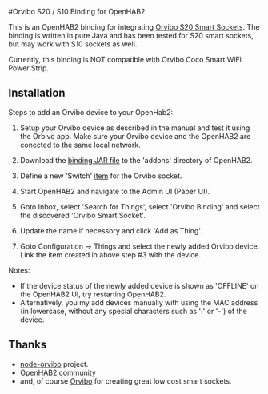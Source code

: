 #Orvibo S20 / S10 Binding for OpenHAB2

This is an OpenHAB2 binding for integrating [Orvibo S20 Smart Sockets](http://www.orvibo.com/product_en.html).
The binding is written in pure Java and has been tested for S20 smart sockets, but may work with S10 sockets as well.

Currently, this binding is NOT compatible with Orvibo Coco Smart WiFi Power Strip.

## Installation
Steps to add an Orvibo device to your OpenHab2:
1. Setup your Orvibo device as described in the manual and test it using the Orbivo app. Make sure your Orvibo device and the OpenHAB2 are conected to the same local network.

2. Download the [binding JAR file](https://github.com/erangaj/openhab2-orvibo/blob/erangaj-bin-v1/org.openhab.binding.orvibo-1.0.0-SNAPSHOT.jar?raw=true) to the 'addons' directory of OpenHAB2.

3. Define a new 'Switch' [item](https://github.com/openhab/openhab/wiki/Explanation-of-items) for the Orvibo socket.

4. Start OpenHAB2 and navigate to the Admin UI (Paper UI).

5. Goto Inbox, select 'Search for Things', select 'Orvibo Binding' and select the discovered 'Orvibo Smart Socket'.

6. Update the name if necessory and click 'Add as Thing'.

7. Goto Configuration -> Things and select the newly added Orvibo device. Link the item created in above step #3 with the device.

Notes:
* If the device status of the newly added device is shown as 'OFFLINE' on the OpenHAB2 UI, try restarting OpenHAB2.
* Alternatively, you my add devices manually with using the MAC address (in lowercase, without any special characters such
as ':' or '-') of the device.

## Thanks
* [node-orvibo](https://github.com/Grayda/node-orvibo) project.
* OpenHAB2 community
* and, of course [Orvibo](http://www.orvibo.com/) for creating great low cost smart sockets.
